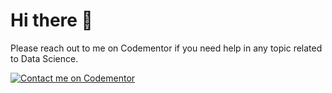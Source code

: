 # Hi there 👋
Please reach out to me on Codementor if you need help in any topic related to Data Science.

[![Contact me on Codementor](https://www.codementor.io/m-badges/rubinradhakrishnan/find-me-on-cm-b.svg)](https://www.codementor.io/@rubinradhakrishnan?refer=badge)
